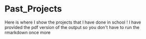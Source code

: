 # Past_Projects
Here is where I show the projects that I have done in school !
I have provided the pdf version of the output so you don't have to run the rmarkdown once more 
